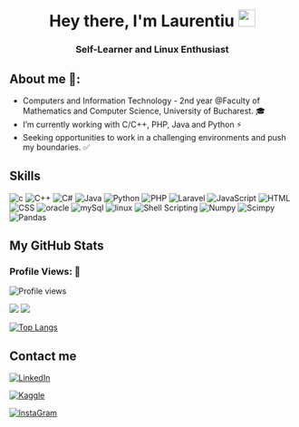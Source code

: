 <h1 align="center">Hey there, I'm Laurentiu <img src="https://raw.githubusercontent.com/MartinHeinz/MartinHeinz/master/wave.gif" width="30px"></h1>

<h3 align="center">Self-Learner and Linux Enthusiast</h3>


## About me 📜:

<p>

- Computers and Information Technology - 2nd year @Faculty of Mathematics and Computer Science, University of Bucharest. 🎓
- I’m currently working with C/C++, PHP, Java and Python ⚡
- Seeking opportunities to work in a challenging environments and push my boundaries. ✅
</p>


## **Skills**<br>

<p align='center'>

<p align="left">
<img src="https://img.shields.io/badge/C-00599C?style=for-the-badge&logo=c&logoColor=white" alt="c"/>

<img src="https://img.shields.io/badge/C%2B%2B-00599C?style=for-the-badge&logo=c%2B%2B&logoColor=white" alt="C++"/>

<img src="https://img.shields.io/badge/c%23-%23239120.svg?style=for-the-badge&logo=c-sharp&logoColor=white" alt="C#"/>

<img src="https://img.shields.io/badge/Java-ED8B00?style=for-the-badge&logo=java&logoColor=white" alt="Java"/>

<img src="https://img.shields.io/badge/Python-FFD43B?style=for-the-badge&logo=python&logoColor=darkgreen" alt="Python"/>

<img src="https://img.shields.io/badge/php-%23777BB4.svg?style=for-the-badge&logo=php&logoColor=white" alt="PHP"/>

<img src="https://img.shields.io/badge/laravel-%23FF2D20.svg?style=for-the-badge&logo=laravel&logoColor=white" alt="Laravel"/>
  
<img src="https://img.shields.io/badge/javascript-%23323330.svg?style=for-the-badge&logo=javascript&logoColor=%23F7DF1E" alt="JavaScript"/>

<img src="https://img.shields.io/badge/html5-%23E34F26.svg?style=for-the-badge&logo=html5&logoColor=white" alt="HTML"/>

<img src="https://img.shields.io/badge/css3-%231572B6.svg?style=for-the-badge&logo=css3&logoColor=white" alt="CSS"/>

<img src="https://img.shields.io/badge/Oracle-F80000?style=for-the-badge&logo=oracle&logoColor=black" alt="oracle"/>

<img src="https://img.shields.io/badge/mysql-%2300f.svg?style=for-the-badge&logo=mysql&logoColor=white" alt="mySql"/>

<img src="https://img.shields.io/badge/Linux-FCC624?style=for-the-badge&logo=linux&logoColor=black" alt="linux"/>

<img src="https://img.shields.io/badge/shell_script-%23121011.svg?style=for-the-badge&logo=gnu-bash&logoColor=white" alt="Shell Scripting"/>

<img src="https://img.shields.io/badge/Numpy-777BB4?style=for-the-badge&logo=numpy&logoColor=white" alt="Numpy"/>

<img src="https://img.shields.io/badge/SciPy-%230C55A5.svg?style=for-the-badge&logo=scipy&logoColor=%white" alt="Scimpy"/>

<img src="https://img.shields.io/badge/Pandas-2C2D72?style=for-the-badge&logo=pandas&logoColor=white" alt="Pandas"/>

## My GitHub Stats
<h3 align="left">Profile Views: 🧐</h3>

![Profile views](https://gpvc.arturio.dev/laurentiucretu68)


<img src="https://github-readme-stats.vercel.app/api?username=laurentiucretu68&show_icons=true&theme=chartreuse-dark&count_private=true&include_all_commits=true" /> 

<img src="https://github-readme-streak-stats.herokuapp.com/?user=laurentiucretu68&theme=chartreuse-dark">

[![Top Langs](https://github-readme-stats.vercel.app/api/top-langs/?username=laurentiucretu68&theme=chartreuse-dark)](https://github.com/anuraghazra/github-readme-stats)



<h2> Contact me</h2>

[<img align="top" alt="LinkedIn" src="https://img.shields.io/badge/LinkedIn-0077B5?style=for-the-badge&logo=linkedin&logoColor=white" />](https://www.linkedin.com/in/lawrencium103/)

[<img align="top" alt="Kaggle" src="https://img.shields.io/badge/Facebook-4267B3?style=for-the-badge&logo=Facebook&logoColor=white" />](https://www.facebook.com/profile.php?id=100003908947620)

[<img align="top" alt="InstaGram" src="https://img.shields.io/badge/Instagram-E4405F?style=for-the-badge&logo=instagram&logoColor=white" />](https://www.instagram.com/lawrenciu103/)





<br><br>
